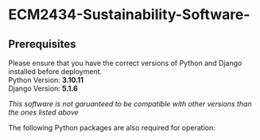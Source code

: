# ECM2434-Sustainability-Software-

## Prerequisites
Please ensure that you have the correct versions of Python and Django installed before deployment.\
Python Version: **3.10.11**\
Django Version: **5.1.6**

*This software is not garuanteed to be compatible with other versions than the ones listed above*

The following Python packages are also required for operation:

